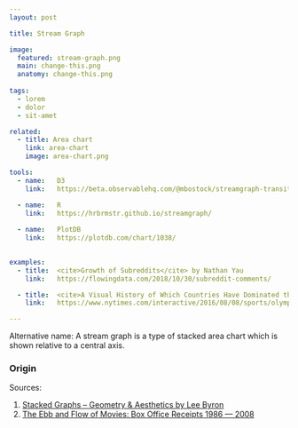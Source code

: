 ```yaml
---
layout: post

title: Stream Graph

image:
  featured: stream-graph.png
  main: change-this.png
  anatomy: change-this.png
  
tags:
  - lorem
  - dolor
  - sit-amet

related:
  - title: Area chart
    link: area-chart
    image: area-chart.png

tools:
  - name:   D3
    link:   https://beta.observablehq.com/@mbostock/streamgraph-transitions

  - name:   R 
    link:   https://hrbrmstr.github.io/streamgraph/
  
  - name:   PlotDB 
    link:   https://plotdb.com/chart/1038/
    

examples:
  - title:  <cite>Growth of Subreddits</cite> by Nathan Yau
    link:   https://flowingdata.com/2018/10/30/subreddit-comments/

  - title:  <cite>A Visual History of Which Countries Have Dominated the Summer Olympics </cite> by The New York Times
    link:   https://www.nytimes.com/interactive/2016/08/08/sports/olympics/history-olympic-dominance-charts.html?mtrref=undefined&gwh=A81CA2E76FFBB330BC0A04EE77767241&gwt=pay

---
```


Alternative name: A stream graph is a type of stacked area chart which is shown relative to a central axis.

<!--more-->

### Origin


Sources: 
1. [Stacked Graphs – Geometry & Aesthetics by Lee Byron](https://ieeexplore.ieee.org/document/4658136)
2. [The Ebb and Flow of Movies: Box Office Receipts 1986 — 2008](https://archive.nytimes.com/screenshots/www.nytimes.com/interactive/2008/02/23/movies/20080223_REVENUE_GRAPHIC.jpg)
